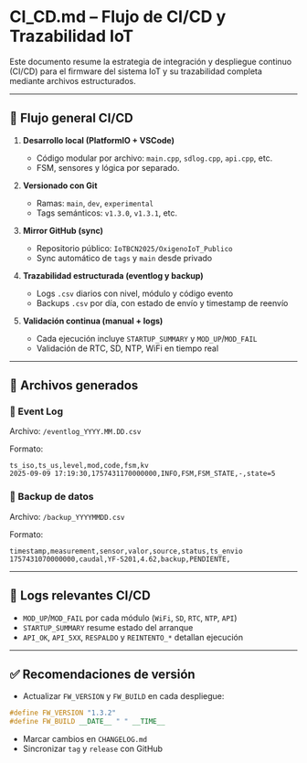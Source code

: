 # CI_CD.md – Flujo de CI/CD y Trazabilidad IoT

Este documento resume la estrategia de integración y despliegue continuo (CI/CD) para el firmware del sistema IoT y su trazabilidad completa mediante archivos estructurados.

---

## 🚦 Flujo general CI/CD

1. **Desarrollo local (PlatformIO + VSCode)**  
   - Código modular por archivo: `main.cpp`, `sdlog.cpp`, `api.cpp`, etc.
   - FSM, sensores y lógica por separado.

2. **Versionado con Git**  
   - Ramas: `main`, `dev`, `experimental`
   - Tags semánticos: `v1.3.0`, `v1.3.1`, etc.

3. **Mirror GitHub (sync)**  
   - Repositorio público: `IoTBCN2025/OxigenoIoT_Publico`
   - Sync automático de `tags` y `main` desde privado

4. **Trazabilidad estructurada (eventlog y backup)**  
   - Logs `.csv` diarios con nivel, módulo y código evento
   - Backups `.csv` por día, con estado de envío y timestamp de reenvío

5. **Validación continua (manual + logs)**  
   - Cada ejecución incluye `STARTUP_SUMMARY` y `MOD_UP`/`MOD_FAIL`
   - Validación de RTC, SD, NTP, WiFi en tiempo real

---

## 📁 Archivos generados

### 🔹 Event Log

Archivo: `/eventlog_YYYY.MM.DD.csv`

Formato:
```
ts_iso,ts_us,level,mod,code,fsm,kv
2025-09-09 17:19:30,1757431170000000,INFO,FSM,FSM_STATE,-,state=5
```

### 🔸 Backup de datos

Archivo: `/backup_YYYYMMDD.csv`

Formato:
```
timestamp,measurement,sensor,valor,source,status,ts_envio
1757431070000000,caudal,YF-S201,4.62,backup,PENDIENTE,
```

---

## 🧪 Logs relevantes CI/CD

- `MOD_UP`/`MOD_FAIL` por cada módulo (`WiFi`, `SD`, `RTC`, `NTP`, `API`)
- `STARTUP_SUMMARY` resume estado del arranque
- `API_OK`, `API_5XX`, `RESPALDO` y `REINTENTO_*` detallan ejecución

---

## ✅ Recomendaciones de versión

- Actualizar `FW_VERSION` y `FW_BUILD` en cada despliegue:
```cpp
#define FW_VERSION "1.3.2"
#define FW_BUILD __DATE__ " " __TIME__
```
- Marcar cambios en `CHANGELOG.md`
- Sincronizar `tag` y `release` con GitHub